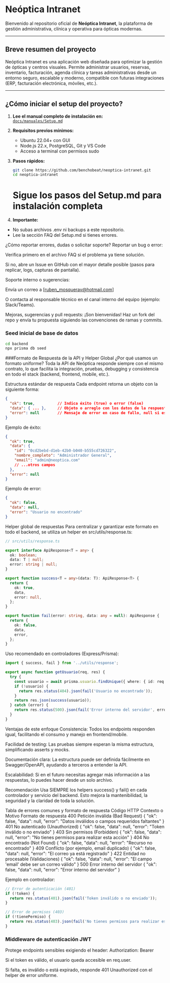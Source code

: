 # Neóptica Intranet

Bienvenido al repositorio oficial de **Neóptica Intranet**, la plataforma de gestión administrativa, clínica y operativa para ópticas modernas.

---

## Breve resumen del proyecto

Neóptica Intranet es una aplicación web diseñada para optimizar la gestión de ópticas y centros visuales. Permite administrar usuarios, reservas, inventario, facturación, agenda clínica y tareas administrativas desde un entorno seguro, escalable y moderno, compatible con futuras integraciones (ERP, facturación electrónica, móviles, etc.).

---

## ¿Cómo iniciar el setup del proyecto?

1. **Lee el manual completo de instalación en:**  
   [`docs/manuales/Setup.md`](docs/manuales/Setup.md)

2. **Requisitos previos mínimos:**  
   - Ubuntu 22.04+ con GUI  
   - Node.js 22.x, PostgreSQL, Git y VS Code  
   - Acceso a terminal con permisos sudo

3. **Pasos rápidos:**
   ```bash
   git clone https://github.com/benchobeat/neoptica-intranet.git
   cd neoptica-intranet
   ```
   # Sigue los pasos del Setup.md para instalación completa

4. **Importante:**
-   No subas archivos .env ni backups a este repositorio.
-   Lee la sección FAQ del Setup.md si tienes errores.

¿Cómo reportar errores, dudas o solicitar soporte?
Reportar un bug o error:

Verifica primero en el archivo FAQ si el problema ya tiene solución.

Si no, abre un Issue en GitHub con el mayor detalle posible (pasos para replicar, logs, capturas de pantalla).

Soporte interno o sugerencias:

Envía un correo a [ruben_mosquerav@hotmail.com]

O contacta al responsable técnico en el canal interno del equipo (ejemplo: Slack/Teams).

Mejoras, sugerencias y pull requests:
¡Son bienvenidas! Haz un fork del repo y envía tu propuesta siguiendo las convenciones de ramas y commits.

### Seed inicial de base de datos

```bash
cd backend
npx prisma db seed
```

###Formato de Respuesta de la API y Helper Global
¿Por qué usamos un formato uniforme?
Toda la API de Neóptica responde siempre con el mismo contrato, lo que facilita la integración, pruebas, debugging y consistencia en todo el stack (backend, frontend, mobile, etc.).

Estructura estándar de respuesta
Cada endpoint retorna un objeto con la siguiente forma:
```json
{
  "ok": true,          // Indica éxito (true) o error (false)
  "data": { ... },     // Objeto o arreglo con los datos de la respuesta (null si hubo error)
  "error": null        // Mensaje de error en caso de fallo, null si es éxito
}
```

Ejemplo de éxito:
```json
{
  "ok": true,
  "data": {
    "id": "0cd2bebd-d1eb-42b0-b040-b555cd726322",
    "nombre_completo": "Administrador General",
    "email": "admin@neoptica.com"
    // ...otros campos
  },
  "error": null
}
```

Ejemplo de error:
```json
{
  "ok": false,
  "data": null,
  "error": "Usuario no encontrado"
}
```

Helper global de respuestas
Para centralizar y garantizar este formato en todo el backend, se utiliza un helper en src/utils/response.ts:

```typescript
// src/utils/response.ts

export interface ApiResponse<T = any> {
  ok: boolean;
  data: T | null;
  error: string | null;
}

export function success<T = any>(data: T): ApiResponse<T> {
  return {
    ok: true,
    data,
    error: null,
  };
}

export function fail(error: string, data: any = null): ApiResponse {
  return {
    ok: false,
    data,
    error,
  };
}
```

Uso recomendado en controladores (Express/Prisma):

```typescript
import { success, fail } from '../utils/response';

export async function getUsuario(req, res) {
  try {
    const usuario = await prisma.usuario.findUnique({ where: { id: req.params.id } });
    if (!usuario) {
      return res.status(404).json(fail('Usuario no encontrado'));
    }
    return res.json(success(usuario));
  } catch (error) {
    return res.status(500).json(fail('Error interno del servidor', error));
  }
}
```

Ventajas de este enfoque
Consistencia: Todos los endpoints responden igual, facilitando el consumo y manejo en frontend/mobile.

Facilidad de testing: Las pruebas siempre esperan la misma estructura, simplificando asserts y mocks.

Documentación clara: La estructura puede ser definida fácilmente en Swagger/OpenAPI, ayudando a terceros a entender la API.

Escalabilidad: Si en el futuro necesitas agregar más información a las respuestas, lo puedes hacer desde un solo archivo.

Recomendación
Usa SIEMPRE los helpers success() y fail() en cada controlador y servicio del backend.
Esto mejora la mantenibilidad, la seguridad y la claridad de toda la solución.

Tabla de errores comunes y formato de respuesta
Código  HTTP	    Contexto o Motivo	        Formato de respuesta
400	    Petición  inválida (Bad Request)	          { "ok": false, "data": null, "error": "Datos inválidos o campos requeridos faltantes" }
401	    No autenticado (Unauthorized)	              { "ok": false, "data": null, "error": "Token inválido o no enviado" }
403	    Sin permisos (Forbidden)	                  { "ok": false, "data": null, "error": "No tienes permisos para realizar esta acción" }
404	    No encontrado (Not Found)	                  { "ok": false, "data": null, "error": "Recurso no encontrado" }
409	    Conflicto (por ejemplo, email duplicado)	  { "ok": false, "data": null, "error": "El correo ya está registrado" }
422	    Entidad no procesable (Validaciones)	      { "ok": false, "data": null, "error": "El campo 'email' debe ser un correo válido" }
500	    Error interno del servidor	                { "ok": false, "data": null, "error": "Error interno del servidor" }

Ejemplo en controlador:
```typescript
// Error de autenticación (401)
if (!token) {
  return res.status(401).json(fail('Token inválido o no enviado'));
}

// Error de permisos (403)
if (!tienePermiso) {
  return res.status(403).json(fail('No tienes permisos para realizar esta acción'));
}
```

### Middleware de autenticación JWT
Protege endpoints sensibles exigiendo el header:
Authorization: Bearer <token>

Si el token es válido, el usuario queda accesible en req.user.

Si falta, es inválido o está expirado, responde 401 Unauthorized con el helper de error uniforme.

